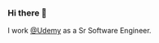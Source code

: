 ### Hi there 👋

I work [@Udemy](https://www.udemy.com) as a Sr Software Engineer.



<!--
**hamzaerbay/hamzaerbay** is a ✨ _special_ ✨ repository because its `README.md` (this file) appears on your GitHub profile.
  [![GitHub Streak](http://github-readme-streak-stats.herokuapp.com?user=hamzaerbay&theme=onedark_duo&hide_border=true)](https://git.io/streak-stats)
<a href="javascript:void(0)">
  <img
    height="165"
    width="314"
    src="https://github-readme-stats.vercel.app/api/top-langs/?username=hamzaerbay&hide_title=true&layout=compact&card_width=239&langs_count=8"
  />
</a>

Here are some ideas to get you started:
- 🔭 I’m currently working on ...
- 🌱 I’m currently learning ...
- 👯 I’m looking to collaborate on ...
- 🤔 I’m looking for help with ...
- 💬 Ask me about ...
- 📫 How to reach me: ...
- 😄 Pronouns: ...
- ⚡ Fun fact: ...
-->
